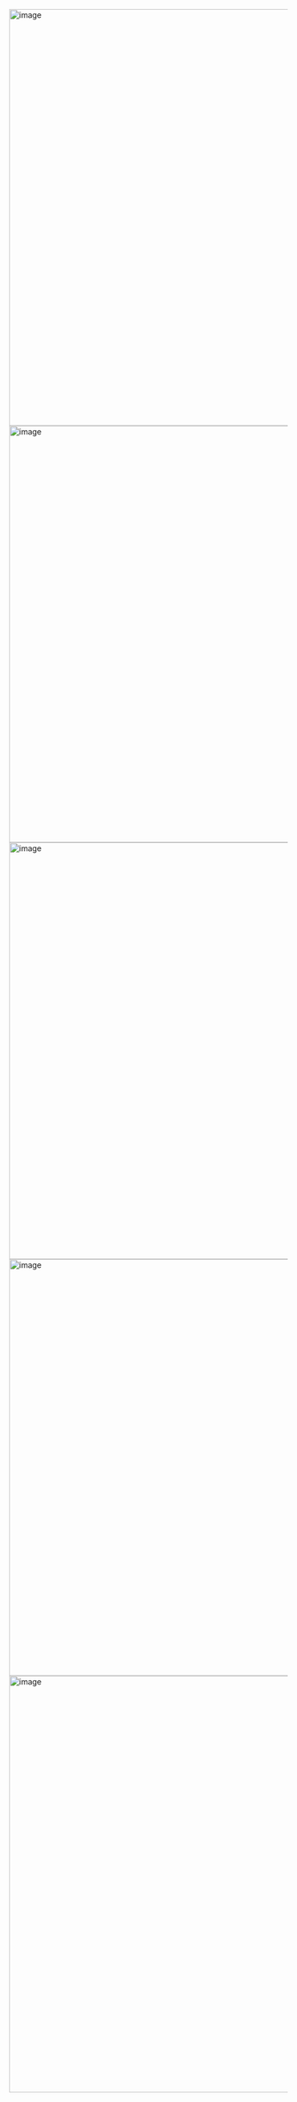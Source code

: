<img width="752" alt="image" src="https://github.com/hana-tamar-nehemia/Tindog/assets/73160604/91a65c16-605f-421c-8a5e-1382d7250082">

<img width="752" alt="image" src="https://github.com/hana-tamar-nehemia/Tindog/assets/73160604/7d3a7411-1928-44ac-b8bd-da59794cde24">

<img width="752" alt="image" src="https://github.com/hana-tamar-nehemia/Tindog/assets/73160604/7ae0c5de-14f4-4f21-9b7b-43a7feef53c6">

<img width="752" alt="image" src="https://github.com/hana-tamar-nehemia/Tindog/assets/73160604/29c2e228-8017-485b-891d-76234797bed2">

<img width="752" alt="image" src="https://github.com/hana-tamar-nehemia/Tindog/assets/73160604/7bc3cabe-d44d-414e-bddc-9bd3c2a4c5f9">


